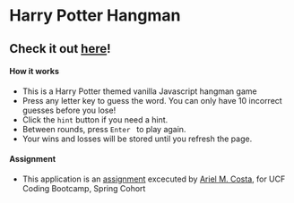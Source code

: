 # Harry Potter Hangman

## Check it out [here](https://amcosta9.github.io/hangman-game/)!

#### How it works

* This is a Harry Potter themed vanilla Javascript hangman game
* Press any letter key to guess the word. You can only have 10 incorrect guesses before you lose!
* Click the `hint` button if you need a hint.
* Between rounds, press `Enter ` to play again.
* Your wins and losses will be stored until you refresh the page.

#### Assignment

* This application is an [assignment](https://github.com/UCF-Coding-Boot-Camp/01-2017-VW-Class-Content/blob/master/Homework/Week-03/Instructions/homework-instructions.md "Homework #3") excecuted by [Ariel M. Costa,](https://github.com/amcosta9 "Ariel Costa GitHub") for UCF Coding Bootcamp, Spring Cohort 
